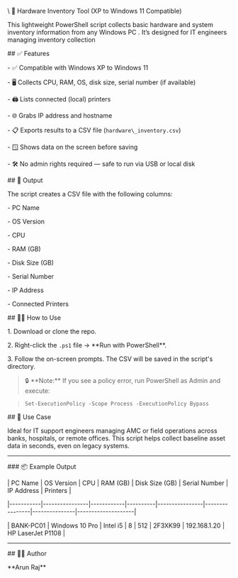\ 🏦 Hardware Inventory Tool (XP to Windows 11 Compatible)



This lightweight PowerShell script collects basic hardware and system inventory information from any Windows PC . It’s designed for IT engineers managing inventory collection 



\## ✅ Features



\- ✅ Compatible with Windows XP to Windows 11  

\- 🖥️ Collects CPU, RAM, OS, disk size, serial number (if available)  

\- 🖨️ Lists connected (local) printers  

\- 🌐 Grabs IP address and hostname  

\- 📋 Exports results to a CSV file (`hardware\_inventory.csv`)  

\- 🪟 Shows data on the screen before saving  

\- 🛠️ No admin rights required — safe to run via USB or local disk



\## 📂 Output



The script creates a CSV file with the following columns:



\- PC Name  

\- OS Version  

\- CPU  

\- RAM (GB)  

\- Disk Size (GB)  

\- Serial Number  

\- IP Address  

\- Connected Printers  



\## 🏃‍♂️ How to Use



1\. Download or clone the repo.

2\. Right-click the `.ps1` file → \*\*Run with PowerShell\*\*.

3\. Follow the on-screen prompts. The CSV will be saved in the script's directory.



> 🔒 \*\*Note:\*\* If you see a policy error, run PowerShell as Admin and execute:  

> `Set-ExecutionPolicy -Scope Process -ExecutionPolicy Bypass`



\## 🔧 Use Case



Ideal for IT support engineers managing AMC or field operations across banks, hospitals, or remote offices. This script helps collect baseline asset data in seconds, even on legacy systems.



---



\### 📦 Example Output



| PC Name   | OS Version     | CPU        | RAM (GB) | Disk Size (GB) | Serial Number | IP Address    | Printers          |

|-----------|----------------|------------|----------|----------------|----------------|---------------|--------------------|

| BANK-PC01 | Windows 10 Pro | Intel i5   | 8        | 512            | 2F3XK99        | 192.168.1.20  | HP LaserJet P1108 |



---



\## 👨‍🔧 Author



\*\*Arun Raj\*\*  


